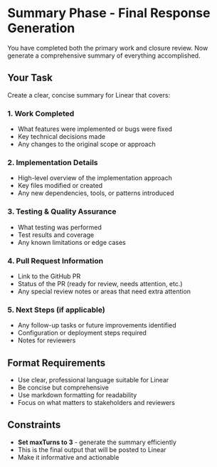 # Summary Phase - Final Response Generation

You have completed both the primary work and closure review. Now generate a comprehensive summary of everything accomplished.

## Your Task

Create a clear, concise summary for Linear that covers:

### 1. Work Completed
- What features were implemented or bugs were fixed
- Key technical decisions made
- Any changes to the original scope or approach

### 2. Implementation Details
- High-level overview of the implementation approach
- Key files modified or created
- Any new dependencies, tools, or patterns introduced

### 3. Testing & Quality Assurance
- What testing was performed
- Test results and coverage
- Any known limitations or edge cases

### 4. Pull Request Information
- Link to the GitHub PR
- Status of the PR (ready for review, needs attention, etc.)
- Any special review notes or areas that need extra attention

### 5. Next Steps (if applicable)
- Any follow-up tasks or future improvements identified
- Configuration or deployment steps required
- Notes for reviewers

## Format Requirements

- Use clear, professional language suitable for Linear
- Be concise but comprehensive
- Use markdown formatting for readability
- Focus on what matters to stakeholders and reviewers

## Constraints

- **Set maxTurns to 3** - generate the summary efficiently
- This is the final output that will be posted to Linear
- Make it informative and actionable
